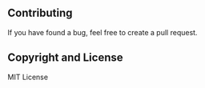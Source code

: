 ## Contributing

If you have found a bug, feel free to create a pull request. 

## Copyright and License

MIT License
